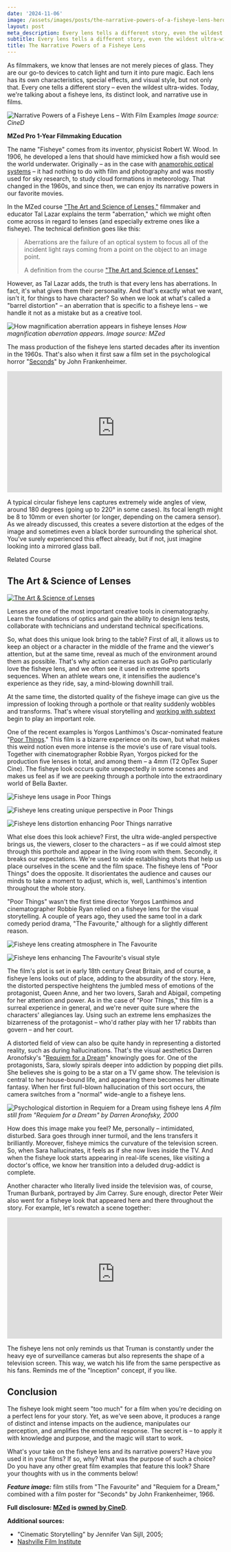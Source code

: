 ```yaml
---
date: '2024-11-06'
image: /assets/images/posts/the-narrative-powers-of-a-fisheye-lens-hero.jpg
layout: post
meta_description: Every lens tells a different story, even the wildest ultra-wides. Here, we take a look at a fisheye lens and its distinct look in films.
subtitle: Every lens tells a different story, even the wildest ultra-wides. Here, we take a look at a fisheye lens and its distinct look in films.
title: The Narrative Powers of a Fisheye Lens
---
```


As filmmakers, we know that lenses are not merely pieces of glass. They are our go-to devices to catch light and turn it into pure magic. Each lens has its own characteristics, special effects, and visual style, but not only that. Every one tells a different story – even the wildest ultra-wides. Today, we're talking about a fisheye lens, its distinct look, and narrative use in films.

![Narrative Powers of a Fisheye Lens – With Film Examples](/assets/images/posts/the-narrative-powers-of-a-fisheye-lens-hero.jpg)
*Image source: CineD*

**MZed Pro 1-Year Filmmaking Education**

The name "Fisheye" comes from its inventor, physicist Robert W. Wood. In 1906, he developed a lens that should have mimicked how a fish would see the world underwater. Originally – as in the case with [anamorphic optical systems](https://www.cined.com/behind-the-cinematic-look-of-anamorphic-lenses-a-short-guide-for-beginners/) – it had nothing to do with film and photography and was mostly used for sky research, to study cloud formations in meteorology. That changed in the 1960s, and since then, we can enjoy its narrative powers in our favorite movies.

In the MZed course ["The Art and Science of Lenses,"](https://www.mzed.com/courses/the-art-and-science-of-lenses/?tap_a=17272-420962&tap_s=5179465-6bb066) filmmaker and educator Tal Lazar explains the term "aberration," which we might often come across in regard to lenses (and especially extreme ones like a fisheye). The technical definition goes like this:

> Aberrations are the failure of an optical system to focus all of the incident light rays coming from a point on the object to an image point.
> 
> A definition from the course ["The Art and Science of Lenses"](https://www.mzed.com/courses/the-art-and-science-of-lenses/?tap_a=17272-420962&tap_s=5179465-6bb066)

However, as Tal Lazar adds, the truth is that every lens has aberrations. In fact, it's what gives them their personality. And that's exactly what we want, isn't it, for things to have character? So when we look at what's called a "barrel distortion" – an aberration that is specific to a fisheye lens – we handle it not as a mistake but as a creative tool.

![How magnification aberration appears in fisheye lenses](/assets/images/posts/narrative-powers-fisheye-barrel-distortion.jpg)
*How magnification aberration appears. Image source: MZed*

The mass production of the fisheye lens started decades after its invention in the 1960s. That's also when it first saw a film set in the psychological horror "[Seconds](https://www.imdb.com/title/tt0060955/)" by John Frankenheimer.

<iframe loading="lazy" title="Seconds | Trailer HD" width="500" height="281" src="https://www.youtube-nocookie.com/embed/65OnfXgxvXU?feature=oembed" frameborder="0" allow="accelerometer; autoplay; clipboard-write; encrypted-media; gyroscope; picture-in-picture; web-share" referrerpolicy="strict-origin-when-cross-origin" allowfullscreen=""></iframe>

A typical circular fisheye lens captures extremely wide angles of view, around 180 degrees (going up to 220° in some cases). Its focal length might be 8 to 10mm or even shorter (or longer, depending on the camera sensor). As we already discussed, this creates a severe distortion at the edges of the image and sometimes even a black border surrounding the spherical shot. You've surely experienced this effect already, but if not, just imagine looking into a mirrored glass ball.

Related Course

## The Art & Science of Lenses

[![The Art & Science of Lenses](https://www.mzed.com/content/uploads/2024/10/MZed_Art-Science-Lenses-300x169.jpg)](https://www.mzed.com/courses/the-art-and-science-of-lenses?tap_a=17272-420962&tap_s=4952488-33e876)

Lenses are one of the most important creative tools in cinematography. Learn the foundations of optics and gain the ability to design lens tests, collaborate with technicians and understand technical specifications.

So, what does this unique look bring to the table? First of all, it allows us to keep an object or a character in the middle of the frame and the viewer's attention, but at the same time, reveal as much of the environment around them as possible. That's why action cameras such as GoPro particularly love the fisheye lens, and we often see it used in extreme sports sequences. When an athlete wears one, it intensifies the audience's experience as they ride, say, a mind-blowing downhill trail.

At the same time, the distorted quality of the fisheye image can give us the impression of looking through a porthole or that reality suddenly wobbles and transforms. That's where visual storytelling and [working with subtext](https://www.cined.com/visual-subtext-makes-your-story-richer-here-is-how-it-works/) begin to play an important role.

One of the recent examples is Yorgos Lanthimos's Oscar-nominated feature "[Poor Things](https://www.cined.com/behind-the-scenes-of-poor-things-a-playground-for-beauty-and-bizarreness/)." This film is a bizarre experience on its own, but what makes this weird notion even more intense is the movie's use of rare visual tools. Together with cinematographer Robbie Ryan, Yorgos picked for the production five lenses in total, and among them – a 4mm (T2 OpTex Super Cine). The fisheye look occurs quite unexpectedly in some scenes and makes us feel as if we are peeking through a porthole into the extraordinary world of Bella Baxter.

![Fisheye lens usage in Poor Things](/assets/images/posts/narrative-powers-fisheye-poor-things-1.jpg)

![Fisheye lens creating unique perspective in Poor Things](/assets/images/posts/narrative-powers-fisheye-poor-things-2.jpg)

![Fisheye lens distortion enhancing Poor Things narrative](/assets/images/posts/narrative-powers-fisheye-poor-things-3.jpg)

What else does this look achieve? First, the ultra wide-angled perspective brings us, the viewers, closer to the characters – as if we could almost step through this porthole and appear in the living room with them. Secondly, it breaks our expectations. We're used to wide establishing shots that help us place ourselves in the scene and the film space. The fisheye lens of "Poor Things" does the opposite. It disorientates the audience and causes our minds to take a moment to adjust, which is, well, Lanthimos's intention throughout the whole story.

"Poor Things" wasn't the first time director Yorgos Lanthimos and cinematographer Robbie Ryan relied on a fisheye lens for the visual storytelling. A couple of years ago, they used the same tool in a dark comedy period drama, "The Favourite," although for a slightly different reason.

![Fisheye lens creating atmosphere in The Favourite](/assets/images/posts/narrative-powers-fisheye-the-favourite-1.jpg)

![Fisheye lens enhancing The Favourite's visual style](/assets/images/posts/narrative-powers-fisheye-the-favourite-2.jpg)

The film's plot is set in early 18th century Great Britain, and of course, a fisheye lens looks out of place, adding to the absurdity of the story. Here, the distorted perspective heightens the jumbled mess of emotions of the protagonist, Queen Anne, and her two lovers, Sarah and Abigail, competing for her attention and power. As in the case of "Poor Things," this film is a surreal experience in general, and we're never quite sure where the characters' allegiances lay. Using such an extreme lens emphasizes the bizarreness of the protagonist – who'd rather play with her 17 rabbits than govern – and her court.

A distorted field of view can also be quite handy in representing a distorted reality, such as during hallucinations. That's the visual aesthetics Darren Aronofsky's "[Requiem for a Dream](https://www.imdb.com/title/tt0180093/?ref_=nv_sr_srsg_0_tt_8_nm_0_in_0_q_requiem)" knowingly goes for. One of the protagonists, Sara, slowly spirals deeper into addiction by popping diet pills. She believes she is going to be a star on a TV game show. The television is central to her house-bound life, and appearing there becomes her ultimate fantasy. When her first full-blown hallucination of this sort occurs, the camera switches from a "normal" wide-angle to a fisheye lens.

![Psychological distortion in Requiem for a Dream using fisheye lens](/assets/images/posts/narrative-powers-fisheye-requiem-distortion.jpg)
*A film still from "Requiem for a Dream" by Darren Aronofsky, 2000*

How does this image make you feel? Me, personally – intimidated, disturbed. Sara goes through inner turmoil, and the lens transfers it brilliantly. Moreover, fisheye mimics the curvature of the television screen. So, when Sara hallucinates, it feels as if she now lives inside the TV. And when the fisheye look starts appearing in real-life scenes, like visiting a doctor's office, we know her transition into a deluded drug-addict is complete.

Another character who literally lived inside the television was, of course, Truman Burbank, portrayed by Jim Carrey. Sure enough, director Peter Weir also went for a fisheye look that appeared here and there throughout the story. For example, let's rewatch a scene together:

<iframe loading="lazy" title="The Truman Show (5/9) Movie CLIP - Do Something! (1998) HD" width="500" height="281" src="https://www.youtube-nocookie.com/embed/6U4-KZSoe6g?feature=oembed" frameborder="0" allow="accelerometer; autoplay; clipboard-write; encrypted-media; gyroscope; picture-in-picture; web-share" referrerpolicy="strict-origin-when-cross-origin" allowfullscreen=""></iframe>

The fisheye lens not only reminds us that Truman is constantly under the heavy eye of surveillance cameras but also represents the shape of a television screen. This way, we watch his life from the same perspective as his fans. Reminds me of the "Inception" concept, if you like.

## Conclusion 

The fisheye look might seem "too much" for a film when you're deciding on a perfect lens for your story. Yet, as we've seen above, it produces a range of distinct and intense impacts on the audience, manipulates our perception, and amplifies the emotional response. The secret is – to apply it with knowledge and purpose, and the magic will start to work.

What's your take on the fisheye lens and its narrative powers? Have you used it in your films? If so, why? What was the purpose of such a choice? Do you have any other great film examples that feature this look? Share your thoughts with us in the comments below!

**_Feature image:_** film stills from "The Favourite" and "Requiem for a Dream," combined with a film poster for "Seconds" by John Frankenheimer, 1966.

**Full disclosure: [MZed](https://www.mzed.com/?tap_a=17272-420962&tap_s=5179465-6bb066) is [owned by CineD](https://www.cined.com/cined-acquires-mzed/)**.

**Additional sources:**

-   "Cinematic Storytelling" by Jennifer Van Sijll, 2005;
-   [Nashville Film Institute](https://www.nfi.edu/fisheye-lens/#:~:text=Fisheye%20Lens%20History,study%20cloud%20formations%20in%20meteorology)

